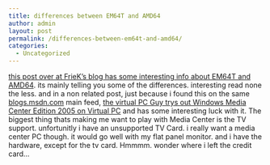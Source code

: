 ```yaml
---
title: differences between EM64T and AMD64
author: admin
layout: post
permalink: /differences-between-em64t-and-amd64/
categories:
  - Uncategorized
---
```

[this post over at FrieK&#8217;s blog has some interesting info about EM64T and AMD64][1]. its mainly telling you some of the differences. interesting read none the less. and in a non related post, just because i found this on the same [blogs.msdn.com][2] main feed, [the virtual PC Guy trys out Windows Media Center Edition 2005 on Virtual PC][3] and has some interesting luck with it. The biggest thing thats making me want to play with Media Center is the TV support. unfortunitly i have an unsupported TV Card. i really want a media center PC though. it would go well with my flat panel monitor. and i have the hardware, except for the tv card. Hmmmm. wonder where i left the credit card&#8230;

 [1]: http://weblogs.asp.net/FreiK/archive/2004/11/06/253291.aspx
 [2]: http://blogs.msdn.com
 [3]: http://weblogs.asp.net/Virtual_PC_Guy/archive/2004/11/06/253225.aspx